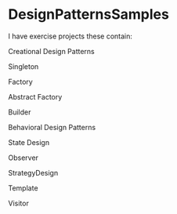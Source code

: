 # DesignPatternsSamples

I have exercise projects these contain:

Creational Design Patterns

  Singleton

  Factory

  Abstract Factory

  Builder
  
Behavioral Design Patterns
  
  State Design

  Observer

  StrategyDesign

  Template

  Visitor
  
  
  
